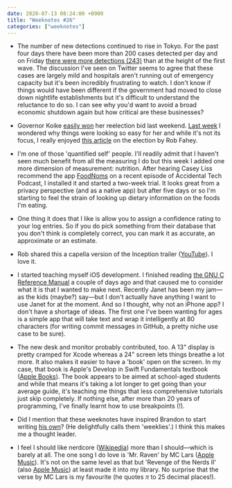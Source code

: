 ```yaml
---
date: 2020-07-13 08:24:00 +0900
title: "Weeknotes #26"
categories: ["weeknotes"]
---
```


- The number of new detections continued to rise in Tokyo. For the past four days there have been more than 200 cases detected per day and on Friday [there were more detections (243)](https://www.japantimes.co.jp/news/2020/07/10/national/coronavirus-surge-tokyo-record-243/) than at the height of the first wave. The discussion I've seen on Twitter seems to agree that these cases are largely mild and hospitals aren't running out of emergency capacity but it's been incredibly frustrating to watch. I don't know if things would have been different if the government had moved to close down nightlife establishments but it's difficult to understand the reluctance to do so. I can see why you'd want to avoid a broad economic shutdown again but how critical are these businesses?

- Governor Koike [easily won](https://www.nytimes.com/2020/07/05/world/asia/tokyo-governor-election.html) her reelection bid last weekend. [Last week](https://updates.inqk.net/post/1594003620.html) I wondered why things were looking so easy for her and while it's not its focus, I really enjoyed [this article](https://www.tokyoreview.net/2020/07/tokyos-2020-election-devolves-into-circus/) on the election by Rob Fahey.

- I'm one of those 'quantified self' people. I'll readily admit that I haven't seen much benefit from all the measuring I do but this week I added one more dimension of measurement: nutrition. After hearing Casey Liss recommend the app [FoodNoms](https://foodnoms.com) on a recent episode of Accidental Tech Podcast, I installed it and started a two-week trial. It looks great from a privacy perspective (and as a native app) but after five days or so I'm starting to feel the strain of looking up dietary information on the foods I'm eating.

- One thing it does that I like is allow you to assign a confidence rating to your log entries. So if you do pick something from their database that you don't think is completely correct, you can mark it as accurate, an approximate or an estimate.

- Rob shared this a capella version of the Inception trailer ([YouTube](https://youtu.be/d2yD4yDsiP4)). I love it.

- I started teaching myself iOS development. I finished reading [the GNU C Reference Manual](https://www.gnu.org/software/gnu-c-manual/gnu-c-manual.html) a couple of days ago and that caused me to consider what it is that I wanted to make next. Recently Janet has been my jam—as the kids (maybe?) say—but I don't actually have anything I want to use Janet for at the moment. And so I thought, why not an iPhone app? I don't have a shortage of ideas. The first one I've been wanting for ages is a simple app that will take text and wrap it intelligently at 80 characters (for writing commit messages in GitHub, a pretty niche use case to be sure).

- The new desk and monitor probably contributed, too. A 13" display is pretty cramped for Xcode whereas a 24" screen lets things breathe a lot more. It also makes it easier to have a 'book' open on the screen. In my case, that book is Apple's Develop in Swift Fundamentals textbook ([Apple Books](https://books.apple.com/us/book/develop-in-swift-fundamentals/id1511184145)). The book appears to be aimed at school-aged students and while that means it's taking a lot longer to get going than your average guide, it's teaching me things that less comprehensive tutorials just skip completely. If nothing else, after more than 20 years of programming, I've finally learnt how to use breakpoints (!).

- Did I mention that these weeknotes have inspired Brandon to start writing [his own](https://sangsara.net/2020/07/05/week-27-20/)? (He delightfully calls them 'weeklies'.) I think this makes me a thought leader.

- I feel I should like nerdcore ([Wikipedia](https://en.wikipedia.org/wiki/Nerdcore)) more than I should—which is barely at all. The one song I do love is 'Mr. Raven' by MC Lars ([Apple Music](https://music.apple.com/us/album/mr-raven/524421127?i=524421438)). It's not on the same level as that but 'Revenge of the Nerds II' (also [Apple Music](https://music.apple.com/us/album/mr-raven/524421127?i=524421438)) at least made it into my library. No surprise that the verse by MC Lars is my favourite (he quotes <span style="font-family: Nimbus Roman No9 L,Times New Roman,Times,serif;font-size: 118%;font-style: italic;line-height: 1;">π</span> to 25 decimal places!).
